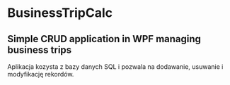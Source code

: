 # BusinessTripCalc
## Simple CRUD application in WPF managing business trips

Aplikacja kozysta z bazy danych SQL i pozwala na dodawanie, usuwanie i modyfikację rekordów.
